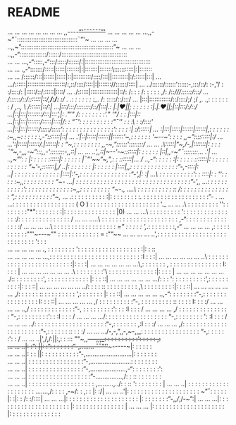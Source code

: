 # README
... ... ... ... ... ... ... ... ,,----~~”'¯¯¯¯¯¯”'~~
... ... ... ... ... ...,,-~”¯::::::::::::::::::::::::::::::::::¯”'~
... ... ... ... ..,,~”::::::::::::::::::::::::::::::::::::::::::::::::::::”~
... ... ... ..,,-“:::::::::::::::/::::::/::::::::::::::::\::::::::::::\:::::::::\
... ... ...,-“:::::,-“:::/:::::/::::::/:|::::::::::::::::\::::::::::::\:::::::::\
... ... .,-“:::::::/:::::|:::::|:::::::|:|:::::::|:::::::\\:::::::::::|:|:::::\::\
... ... /::::::/:::|::::::|:::::|::|::::\:\:::::/\::::/:::||:::::::::|:/::::::|:::|
... .../::::::|:::::\::::::\::::\::\::::/\:\,::/::\::/::::|:|:::::::/\/::::::/::::|
... ../::::::/::::::'\::::::\-,:::\/\::/: :\-,”/ : :\/:\:::/: |:::::/::/::::::|::::/
... ./::::::|:::::::::\::::::\|::/: \/: : : \/: : : : : \,/: \/::_/\//:\:::::/:::/
... /::::::/::/:::::::|::/,__/:/: :__/ . .: : : : : : :\__. \/: \:::::/::/:::/
... |:::|::::::::::::/::/::::/;/ ;/ ,. .,\: : : : : : : / ,._., \ /::::::|::/:|
...|:::/:::/::::::::/::/|:::|.\: |.|❤||; : : : : : :|.|.❤||;|::|:::\/:/::/
...|::|:::|::::::::/:::\|:::'\,|: \."'" /: : : : : : : :'\." '"/ : \: |:::|::\
...|::|:::|:::::::/:::::|::::|/: : “¯': : : : : : : : : :"¯'' : : :\ : :/::::'\
...|::|:::|::::::/:::::/:::::'\: : : : : : : : : : : : : : :': : : : :| :/::::::|
... \:|:::|:::::|::::::|::::::|,: : : : : : :~,___,~: : : : : :,-“:::::::|::|
... .'\|::|:::::|::::::||::::::\'~,: : : : : : '~--~': : : : ,,~”\:::::::::|:/
... ...'\:|:::::|::::::/.|::::::|: : “~,: : : : : : : : ,,-~,”::::::'\::::::::/
... ... .\\:::::|”~,/-,|:::::::|: : : : ¯”~,-,,,-~”:::,,-'\::::::::\-,,_::|
... ... ..',\,::|~--'-~\:::::::|: : : : : : |::|,,-~”¯___\::::::::\... .'|
... ..,~”': : \|: : : : : \::::::|: : : : : : |¯”'~~”~,”,: : \:::::::|... /
..,-“: : : : : :|: : : : : :\::::::|: : : : : : \: : : : : : “~'-,:\::::::|\,/
..|: : : : : : : |: : : : : : |::::|,\,: : : : : : : : : : : : : :”-,-\::::|: \
..| : : : : : : : : : : : : : |::::|:'-,\: : : : : : : : : : : : : : :”-'\,|: :|
...\ : : : : : : : : : :'\: : :\:::|: : '\'\: : : : :~,,: : : : : : : : : “~-
...| : : : : : : : : : : : : : : : : : : : : : : : : : : : : : : : : :”-'\,,
...\: : : : : : : : : : :'\: : : : : : : : : : : : : :~,,: : : : : : : : : “~-.,_
....\ : : : : : : : : : : :\: /: : : : : : : : : : : : : : : “,: : : : : : : : : : :"~,_
... .\: : : : : : : : : : :\|: : : : : : : : :_._ : : : : : : \: : : : : : : : : : : : :”- .
... ...\: : : : : : : : : : \: : : : : : : : ( O ) : : : : : : \: : : : : : : : : : : : : : '\._
... ... .\ : : : : : : : : : '\': : : : : : : :"*": : : : : : : :|: : : : : : : : : : : : : : : |0)
... ... ...\ : : : : : : : : : '\: : : : : : : : : : : : : : : :/: : : : : : : : : : : : : : : /
... ... .....\ : : : : : : : : : \: : : : : : : : : : : : : ,-“: : : : : : : : : : : : : : : :/
... ... ... ...\ : : : : : : : : : \: : : : : : : : : _=" : : : : : ',_.: : : : : : : :,-“
... ... ... ... \,: : : : : : : : : \: :"”'~---~”" : : : : : : : : : : : : = :"”~~
... ... ... ... ..'\,: : : : : : : : : \: : : : : : : : : : : : : : : : : : : '\: : : \
... ... ... ... ... .\, : : : : : : : : '\: : : : : : : : : : : : : : : : : : :|: : ::\
... ... ... ... ... ...\,: : : : : : : : : \: : : : : : : : : : : : : : : : : :I : : :|
... ... ... ... ... ... ..\ : : : : : : : : \: : : : : : : : : : : : : : : : :|: : : :|
... ... ... ... ... ... ...\\,: : : : : : : , \: : : : : : : : : : : : : : : I: : : : |
... ... ... ... ... ... ... .\\ : : : : : : : :'\ : : : : : : : : : : : : : :|: : : : |
... ... ... ... ... ... ... ./:\: : : : : : : : :'\, : : : : : : : : : : : : |: : : ::|
... ... ... ... ... ... .../: : : '\: : : : : : : : : :'\,: : : : : : : : : :|: : : ::|
... ... ... ... ... ... ../: : : : :\: : : : : : : : : : ,\ : : : : : : : : :|: : : ::|
... ... ... ... ... ... ,/: : : : : : :\: : : : : : : : : : '\,: : : : : : : |: : : ::|
... ... ... ... ... ..,-“: : : : : : : :“-,: : : : : : : : : : \: : : : : : I: : : ::|
... ... ... ... ... ,/ : : : : : : : : : :”-, : : : : : : : : : :\: : : : : I: : : :/
... ... ... ... ..,/ : : : : : : : : : : : : :”-, : : : : : : : : :'\: : : :I : : : /
... ... ... ... ,/ : : : : : : : : : : : : : : : “-,: : : : : : : : :'\: : :I : : : /
... ... ... .../: : : : : : : : : : : : : : : : : : “-,: : : : : : : : '\: :I : : : /
... ... ... ../: : : : : : : : : : : : : : : : : : : : :“-,: : : : : : : \,:I : : :/
... ... ... ,/: : : : : : : : : : : : : : : : : : : : : : :“-,: : : : : : :\: : : :/
... ... .../-,-,”,,-,~-,,_: : : : : : : : : : : : : : : : : “-,: : : : : :'\: : /
... ... ..|',/,/:||:\,\: : ::: ""~,,~~---,,,_: : : : : : : : : :'\: : : : : ,:\
... ... ..|: :”: ||: :”: : : : : : :”-,........ ¯¯”''~~~-----~|\: : : : : : \
... ... ..|: : : ||: : : : : : : : : : :”-,..........................|: : : : : : :\
... ... ..| : : : : : : : : : : : : : : : :”-,.......................\: : : : : : : :\
... ... ..| : : : : : : : : : : : : : : : :”-,\....................,-“\: : : : : : : :':\
... ... ..| : : : : : : : : : : : : : : : : : :”-\...............,/: : :\: : : : : : : : \
... ... ..| : : : : : : : : : : : : : : : : : : : \,.........,../: : :: '\: : : : : : : : |
... ... ..| : : : : : : : : : : : : : : : : : : : : \.......,/: : : : ,-~/: : ,: : |: :/|
... ... ..'|: : : : : : : : : : : : : : : : : : : : : \~”¯: : : : : |: :|: : /: :/::::|
... ... ...|: : : : : : : : : : : : : : : : : : : : : |: : : : : : : :”-,,_/_,/-~”:|
... ... ...|: : : : : : : : : : : : : : : : : : : : : |: : : : : : : : : : : : : : : |
... ... ... |: : : : : : : : : : : : : : : : : : : : : |: : : : : : : : : : : : : : :
